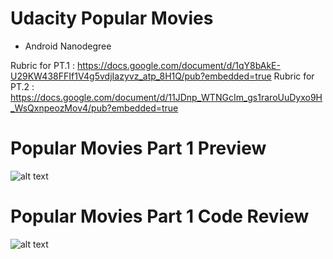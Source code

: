 # Udacity Popular Movies 
-   Android Nanodegree 


Rubric for PT.1  : https://docs.google.com/document/d/1qY8bAkE-U29KW438FFIf1V4g5vdjIazyvz_atp_8H1Q/pub?embedded=true
Rubric for PT.2  : https://docs.google.com/document/d/11JDnp_WTNGcIm_gs1raroUuDyxo9H_WsQxnpeozMov4/pub?embedded=true
# Popular Movies Part 1 Preview
![alt text](http://recordit.co/X2qS1NR80V.gif "record it video")

# Popular Movies Part 1 Code Review
![alt text](http://i.imgur.com/F3B84OQ.png "Logo Title Text 1")
